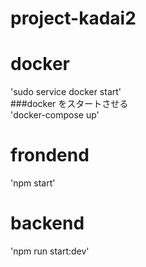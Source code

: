 # project-kadai2

# docker
'sudo service docker start'<br>
###docker をスタートさせる<br>
'docker-compose up'<br>

# frondend
'npm start'

# backend
'npm run start:dev'
